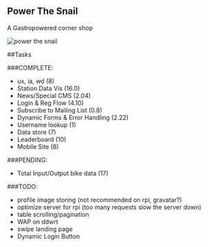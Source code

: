 Power The Snail
---------------
A Gastropowered corner shop

![power the snail](http://i.imgur.com/qwk2C.jpg)

##Tasks

###COMPLETE:
  * ux, ia, wd (8)
  * Station Data Vis (16.0)
  * News/Special CMS (2.04)
  * Login & Reg Flow (4.10)
  * Subscribe to Mailing List (0.8)
  * Dynamic Forms & Error Handling (2.22)
  * Username lookup (1)
  * Data store (7)
  * Leaderboard (10)
  * Mobile Site (8)


###PENDING:
  * Total Input/Output bike data (17)

###TODO:
  * profile image storing (not recommended on rpi, gravatar?)
  * optimize server for rpi (too many requests slow the server down)
  * table scrolling/pagination
  * WAP on ddwrt
  * swipe landing page 
  * Dynamic Login Button
